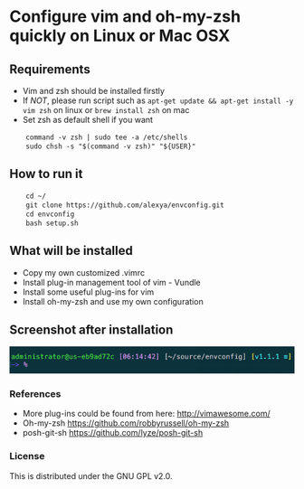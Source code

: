 # Configure vim and oh-my-zsh quickly on Linux or Mac OSX

## Requirements
* Vim and zsh should be installed firstly
* If *NOT*, please run script such as `apt-get update && apt-get install -y vim zsh` on linux or `brew install zsh` on mac
* Set zsh as default shell if you want
```
    command -v zsh | sudo tee -a /etc/shells
    sudo chsh -s "$(command -v zsh)" "${USER}"
```

## How to run it
```
    cd ~/
    git clone https://github.com/alexya/envconfig.git
    cd envconfig
    bash setup.sh
```

## What will be installed
* Copy my own customized .vimrc
* Install plug-in management tool of vim - Vundle
* Install some useful plug-ins for vim
* Install oh-my-zsh and use my own configuration

## Screenshot after installation
![](images/alexya-zsh-01.png)

### References
* More plug-ins could be found from here: http://vimawesome.com/
* Oh-my-zsh https://github.com/robbyrussell/oh-my-zsh
* posh-git-sh https://github.com/lyze/posh-git-sh

### License

This is distributed under the GNU GPL v2.0.